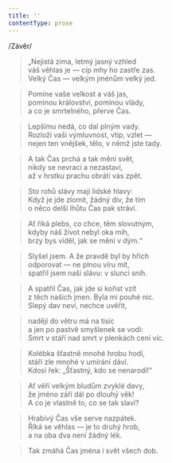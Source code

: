 ```yaml
---
title: ''
contentType: prose
---
```


/Závěr/

> „Nejistá zima, letmý jasný vzhled  
> váš věhlas je — cíp mhy ho zastře zas.  
> Velký Čas — velkým jménům velký jed.

> Pomine vaše velkost a váš jas,  
> pominou království, pominou vlády,  
> a co je smrtelného, přerve Čas.

> Lepšímu nedá, co dal plným vady.  
> Rozloží vaši výmluvnost, vtip, vzlet —  
> nejen ten vnějšek, tělo, v němž jste tady.

> A tak Čas prchá a tak mění svět,  
> nikdy se nevrací a nezastaví,  
> až v hrstku prachu obrátí vás zpět.

> Sto rohů slávy mají lidské hlavy:  
> Když je jde zlomit, žádný div, že tím  
> o něco delší lhůtu Čas pak stráví.

> Ať říká plebs, co chce, těm slovutným,  
> kdyby náš život nebyl oka mih,  
> brzy bys viděl, jak se mění v dým.“

> Slyšel jsem. A že pravdě byl by hřích  
> odporovat — ne plnou víru mít,  
> spatřil jsem naši slávu: v slunci sníh.

> A spatřil Čas, jak jde si kořist vzít  
> z těch našich jmen. Byla mi pouhé nic.  
> Slepý dav neví, nechce uvěřit,

> nadějí do větru má na tisíc  
> a jen po pastvě smyšlenek se vodí:  
> Smrt v stáří nad smrt v plenkách cení víc.

> Kolébka šťastně mnohé hrobu hodí,  
> stáří zle mnohé v umírání dáví.  
> Kdosi řek: „Šťastný, kdo se nenarodí!“

> Ať věří velkým bludům zvyklé davy,  
> že jméno září dál po dlouhý věk!  
> A co je vlastně to, co se tak slaví?

> Hrabivý Čas vše serve nazpátek.  
> Říká se věhlas — je to druhý hrob,  
> a na oba dva není žádný lék.

> Tak zmáhá Čas jména i svět všech dob.
